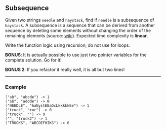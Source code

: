 ## Subsequence

Given two strings `needle` and `haystack`, find if `needle` is a subsequence of `haystack`. A subsequence is a sequence that can be derived from another sequence by deleting some elements without changing the order of the remaining elements (source: [wiki](http://en.wikipedia.org/wiki/Subsequence)). Expected time complexity is **linear**.

Write the function logic using recursion; do not use for loops. 

**BONUS**: It is actually possible to  use just two pointer variables for the complete solution. Go for it! 

**BONUS 2**: If you refactor it really well, it is all but two lines! 


----------

### Example 

	("ab", "abcde") -> 1
	("ab", "addde") -> 0 
	("NEEDLE", "haNystEEaDcLkkkkkEe") -> 1  
	("truck", "ruc") -> 0   
	("truck", "") -> 0  
	("", "truck2") -> 1 
	("TRUCKS", "ABCDEFHIKS") -> 0 

